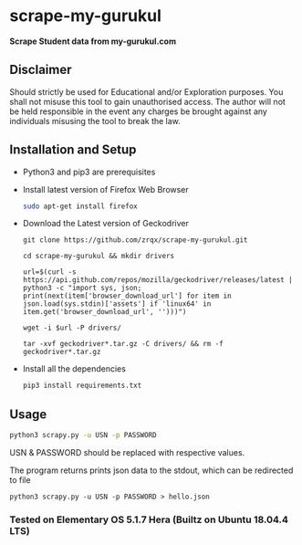 # scrape-my-gurukul

**Scrape Student data from my-gurukul.com**

## Disclaimer
Should strictly be used for Educational and/or Exploration purposes.
You shall not misuse this tool to gain unauthorised access. The author will not be held responsible in the event any charges be brought against any individuals misusing the tool to break the law.

## Installation and Setup
- Python3 and pip3 are prerequisites
- Install latest version of Firefox Web Browser

    ```bash
    sudo apt-get install firefox
    ```
- Download the Latest version of Geckodriver
    ```
    git clone https://github.com/zrqx/scrape-my-gurukul.git
    ```

    ```
    cd scrape-my-gurukul && mkdir drivers
    ```

    ```
    url=$(curl -s https://api.github.com/repos/mozilla/geckodriver/releases/latest | python3 -c "import sys, json; print(next(item['browser_download_url'] for item in json.load(sys.stdin)['assets'] if 'linux64' in item.get('browser_download_url', '')))")
    ```

    ```
    wget -i $url -P drivers/
    ```

    ```
    tar -xvf geckodriver*.tar.gz -C drivers/ && rm -f geckodriver*.tar.gz
    ```
- Install all the dependencies
    ```bash
    pip3 install requirements.txt
    ```

## Usage

```bash
python3 scrapy.py -u USN -p PASSWORD
```
USN & PASSWORD should be replaced with respective values.

The program returns prints json data to the stdout, which can be redirected to file

```
python3 scrapy.py -u USN -p PASSWORD > hello.json
```
### Tested on Elementary OS 5.1.7 Hera (Builtz on Ubuntu 18.04.4 LTS)

